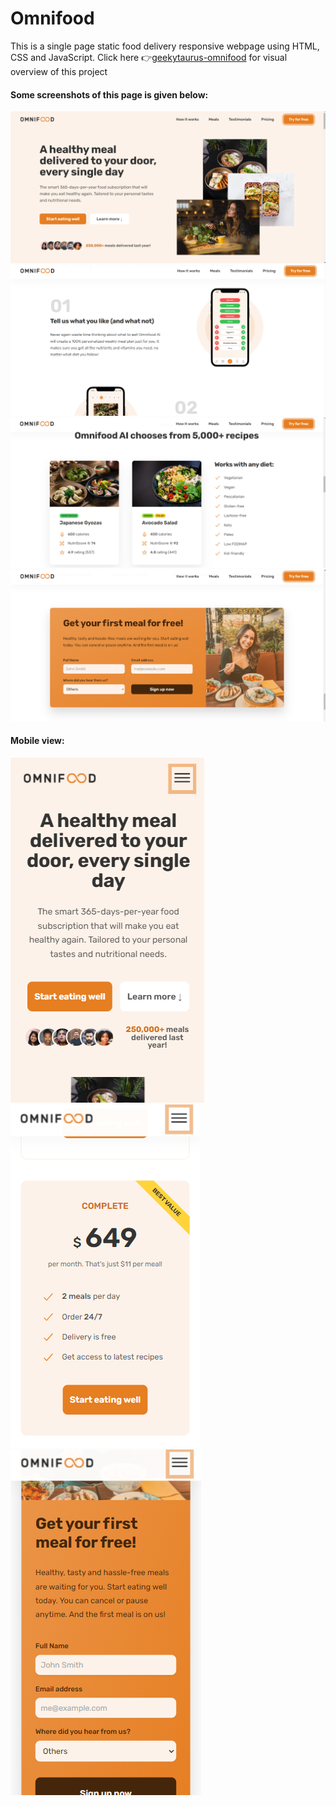 # Omnifood
This is a single page static food delivery responsive webpage using HTML, CSS and JavaScript.
Click here 👉[geekytaurus-omnifood](https://twitter.com/msgeekytaurus/status/1429874905194057734) for visual overview of this project


#### Some screenshots of this page is given below:
![omnifood1](images/omnifood1.png)
![omnifood2](images/omnifood2.png)
![omnifood4](images/omnifood4.png)
![omnifood3](images/omnifood3.png)




#### Mobile view:
![omnifood_responsive1](images/omnifood_responsive1.png)
![omnifood_responsive2](images/omnifood_responsive2.png)
![omnifood_responsive3](images/omnifood_responsive3.png)



